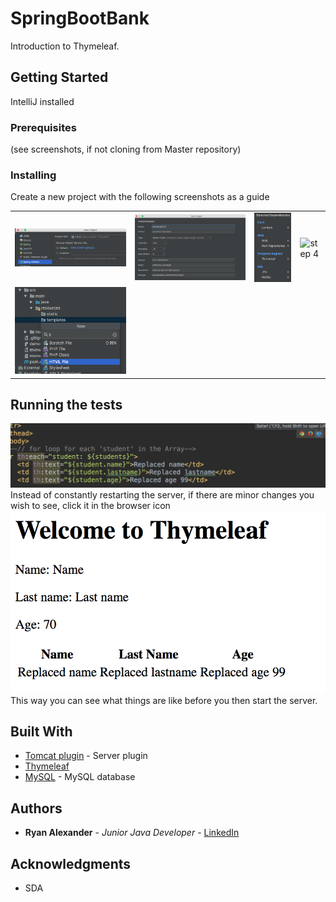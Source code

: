 # SpringBootBank

Introduction to Thymeleaf. <br>

## Getting Started

IntelliJ installed


### Prerequisites 
(see screenshots, if not cloning from Master repository)

### Installing

Create a new project with the following screenshots as a guide
<table>
    <tr>
        <td>
            <img alt="step 1" src="docs/screenshots/01.png">
        </td>
        <td>
            <img alt="step 2" src="docs/screenshots/02.png">
        </td>
        <td>
            <img alt="step 3" src="docs/screenshots/03.png">
        </td>
<td><img alt="step 4" src="src/docs/screenshots/04.png"></td>
    </tr>
<tr>
        <td>
            <img alt="step 5" src="docs/screenshots/05.png">
        </td>
        
</table>


## Running the tests
<img alt="step 5" src="docs/screenshots/tip01.png"><br/>
Instead of constantly restarting the server, if there are minor changes you wish to see, click it in the browser icon
<br/>
<img alt="step 6" src="docs/screenshots/tip02.png"><br/>
This way you can see what things are like before you then start the server.

## Built With

* [Tomcat plugin](https://mvnrepository.com/artifact/org.apache.tomcat/tomcat-jdbc) - Server plugin
* [Thymeleaf](https://www.baeldung.com/thymeleaf-in-spring-mvc) 
* [MySQL](https://www.mysql.com/) - MySQL database

## Authors

* **Ryan Alexander** - *Junior Java Developer* - [LinkedIn](https://www.linkedin.com/in/rememberryan/)


## Acknowledgments

* SDA
